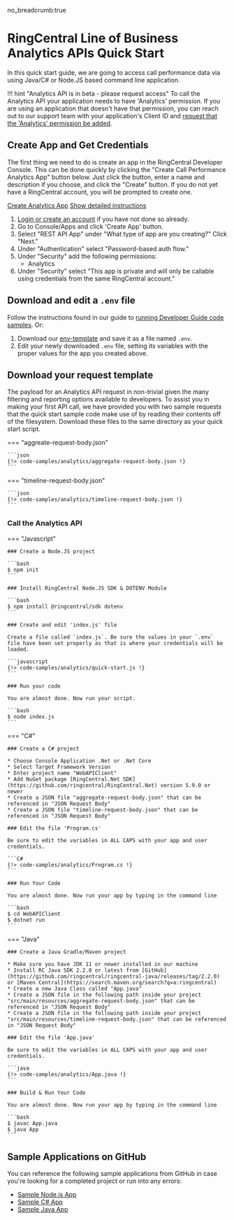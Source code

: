 no_breadcrumb:true

# RingCentral Line of Business Analytics APIs Quick Start

In this quick start guide, we are going to access call performance data via using Java/C# or Node.JS based command line application.

!!! hint "Analytics API is in beta - please request access"
    To call the Analytics API your application needs to have 'Analytics' permission. If you are using an application that doesn't have that permission, you can reach out to our support team with your application's Client ID and [request that the 'Analytics' permission be added](https://developers.ringcentral.com/support/create-case).

## Create App and Get Credentials

The first thing we need to do is create an app in the RingCentral Developer Console. This can be done quickly by clicking the "Create Call Performance Analytics App" button below. Just click the button, enter a name and description if you choose, and click the "Create" button. If you do not yet have a RingCentral account, you will be prompted to create one.

<a target="_new" href="https://developer.ringcentral.com/new-app?name=Analytics+Quick+Start+App&desc=A+simple+app+to+demo+accessing+call+performance+metrics+on+RingCentral&public=false&type=ServerOther&carriers=7710,7310,3420&permissions=&redirectUri=&utm_source=devguide&utm_medium=button&utm_campaign=quickstart" class="btn btn-primary">Create Analytics App</a>
<a class="btn-link btn-collapse" data-toggle="collapse" href="#create-app-instructions" role="button" aria-expanded="false" aria-controls="create-app-instructions">Show detailed instructions</a>

<div class="collapse" id="create-app-instructions">
<ol>
<li><a href="https://developer.ringcentral.com/login.html#/">Login or create an account</a> if you have not done so already.</li>
<li>Go to Console/Apps and click 'Create App' button.</li>
<li>Select "REST API App" under "What type of app are you creating?" Click "Next."</li>
<li>Under "Authentication" select "Password-based auth flow."
<li>Under "Security" add the following permissions:
  <ul>
    <li>Analytics</li>
  </ul>
</li>
<li>Under "Security" select "This app is private and will only be callable using credentials from the same RingCentral account."</li>
</ol>
</div>

## Download and edit a `.env` file
	
Follow the instructions found in our guide to [running Developer Guide code samples](../../basics/code-samples/). Or:
	
1. Download our [env-template](https://raw.githubusercontent.com/ringcentral/ringcentral-api-docs/main/code-samples/env-template) and save it as a file named `.env`.
2. Edit your newly downloaded `.env` file, setting its variables with the proper values for the app you created above.

## Download your request template

The payload for an Analytics API request in non-trivial given the many filtering and reporting options available to developers. To assist you in making your first API call, we have provided you with two sample requests that the quick start sample code make use of by reading their contents off of the filesystem. Download these files to the same directory as your quick start script. 

=== "aggreate-request-body.json"

    ```json
    {!> code-samples/analytics/aggregate-request-body.json !} 
    ```

=== "timeline-request-body.json"

    ```json
    {!> code-samples/analytics/timeline-request-body.json !} 
    ```

### Call the Analytics API

=== "Javascript"

    ### Create a Node.JS project

    ```bash
    $ npm init
    ```

    ### Install RingCentral Node.JS SDK & DOTENV Module

    ```bash
    $ npm install @ringcentral/sdk dotenv
    ```

    ### Create and edit 'index.js' file

    Create a file called `index.js`. Be sure the values in your `.env` file have been set properly as that is where your credentials will be loaded. 

    ```javascript
    {!> code-samples/analytics/quick-start.js !} 
    ```

    ### Run your code

    You are almost done. Now run your script.

    ```bash
    $ node index.js
    ```

=== "C#"

    ### Create a C# project

    * Choose Console Application .Net or .Net Core
    * Select Target Framework Version
    * Enter project name "WebAPIClient"
    * Add NuGet package [RingCentral.Net SDK](https://github.com/ringcentral/RingCentral.Net) version 5.9.0 or newer
    * Create a JSON file "aggregate-request-body.json" that can be referenced in "JSON Request Body"
    * Create a JSON file "timeline-request-body.json" that can be referenced in "JSON Request Body"

    ### Edit the file 'Program.cs'

    Be sure to edit the variables in ALL CAPS with your app and user credentials.

    ```C#
    {!> code-samples/analytics/Program.cs !}
    ```

    ### Run Your Code

    You are almost done. Now run your app by typing in the command line 
    
    ```bash
    $ cd WebAPIClient
    $ dotnet run
    ```
  
=== "Java"

    ### Create a Java Gradle/Maven project

    * Make sure you have JDK 11 or newer installed in our machine
    * Install RC Java SDK 2.2.0 or latest from [GitHub](https://github.com/ringcentral/ringcentral-java/releases/tag/2.2.0) or [Maven Central](https://search.maven.org/search?q=a:ringcentral)
    * Create a new Java Class called "App.java"
    * Create a JSON file in the following path inside your project "src/main/resources/aggregate-request-body.json" that can be referenced in "JSON Request Body"
    * Create a JSON file in the following path inside your project "src/main/resources/timeline-request-body.json" that can be referenced in "JSON Request Body"

    ### Edit the file 'App.java'

    Be sure to edit the variables in ALL CAPS with your app and user credentials.

    ```java
    {!> code-samples/analytics/App.java !} 
    ```

    ### Build & Run Your Code

    You are almost done. Now run your app by typing in the command line 
      
    ```bash 
    $ javac App.java
    $ java App
    ```

## Sample Applications on GitHub

You can reference the following sample applications from GitHub in case you're looking for a completed project or run into any errors:

- [Sample Node.js App](https://github.com/ringcentral/call-performance-analytics-demo-node)
- [Sample C# App](https://github.com/ringcentral/call-performance-api-demo)
- [Sample Java App](https://github.com/ringcentral/call-performance-analytics-demo-java)
